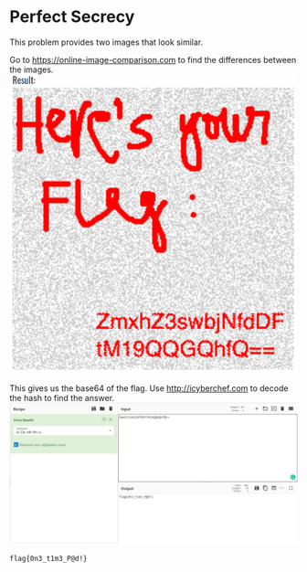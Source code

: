 # Perfect Secrecy 

This problem provides two images that look similar.

Go to https://online-image-comparison.com  to find the differences between the images. 
![](PictureDifferences.PNG)

This gives us the base64 of the flag. Use http://icyberchef.com to decode the hash to find the answer.
![Base64](base64result.PNG)
```
flag{0n3_t1m3_P@d!}
```

